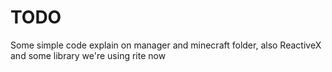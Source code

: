 # TODO

Some simple code explain on manager and minecraft folder, also ReactiveX and some library we're using rite now